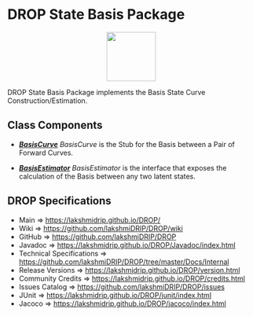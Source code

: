 # DROP State Basis Package

<p align="center"><img src="https://github.com/lakshmiDRIP/DROP/blob/master/DRIP_Logo.gif?raw=true" width="100"></p>

DROP State Basis Package implements the Basis State Curve Construction/Estimation.


## Class Components

 * [***BasisCurve***](https://github.com/lakshmiDRIP/DROP/tree/master/src/main/java/org/drip/state/basis/BasisCurve.java)
 <i>BasisCurve</i> is the Stub for the Basis between a Pair of Forward Curves.

 * [***BasisEstimator***](https://github.com/lakshmiDRIP/DROP/tree/master/src/main/java/org/drip/state/basis/BasisEstimator.java)
 <i>BasisEstimator</i> is the interface that exposes the calculation of the Basis between any two latent
 states.


## DROP Specifications

 * Main                     => https://lakshmidrip.github.io/DROP/
 * Wiki                     => https://github.com/lakshmiDRIP/DROP/wiki
 * GitHub                   => https://github.com/lakshmiDRIP/DROP
 * Javadoc                  => https://lakshmidrip.github.io/DROP/Javadoc/index.html
 * Technical Specifications => https://github.com/lakshmiDRIP/DROP/tree/master/Docs/Internal
 * Release Versions         => https://lakshmidrip.github.io/DROP/version.html
 * Community Credits        => https://lakshmidrip.github.io/DROP/credits.html
 * Issues Catalog           => https://github.com/lakshmiDRIP/DROP/issues
 * JUnit                    => https://lakshmidrip.github.io/DROP/junit/index.html
 * Jacoco                   => https://lakshmidrip.github.io/DROP/jacoco/index.html
